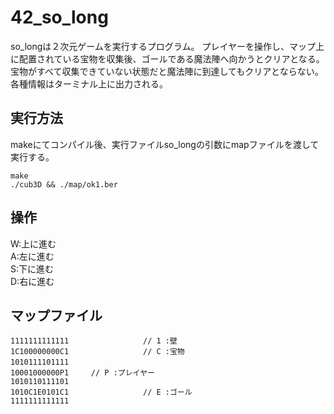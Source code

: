 # 42_so_long

so_longは２次元ゲームを実行するプログラム。
プレイヤーを操作し、マップ上に配置されている宝物を収集後、ゴールである魔法陣へ向かうとクリアとなる。
宝物がすべて収集できていない状態だと魔法陣に到達してもクリアとならない。
各種情報はターミナル上に出力される。

## 実行方法
makeにてコンパイル後、実行ファイルso_longの引数にmapファイルを渡して実行する。
```
make
./cub3D && ./map/ok1.ber
```

## 操作
W:上に進む<br>
A:左に進む<br>
S:下に進む<br>
D:右に進む<br>

## マップファイル

```
1111111111111　　　　　　　　　　// 1 :壁
1C100000000C1　　　　　　　　　　// C :宝物
1010111101111　　
10001000000P1     // P :プレイヤー
1010110111101
1010C1E0101C1　　　　　　　　　　// E :ゴール
1111111111111
```
